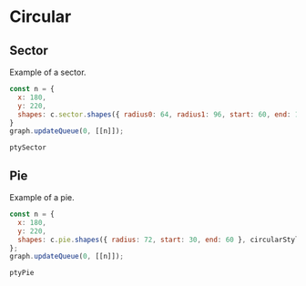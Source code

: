 # Circular

## Sector

Example of a sector.

```js
const n = {
  x: 180,
  y: 220,
  shapes: c.sector.shapes({ radius0: 64, radius1: 96, start: 60, end: 120 }, circularStyle.normal),
}
graph.updateQueue(0, [[n]]);
```

```pty
ptySector
```

## Pie

Example of a pie.

```js
const n = {
  x: 180,
  y: 220,
  shapes: c.pie.shapes({ radius: 72, start: 30, end: 60 }, circularStyle.normal),
};
graph.updateQueue(0, [[n]]);
```

```pty
ptyPie
```